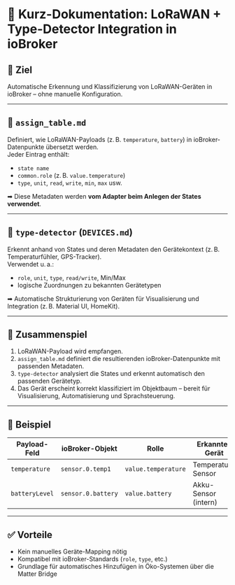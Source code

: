 # 📘 Kurz-Dokumentation: LoRaWAN + Type-Detector Integration in ioBroker

## 🎯 Ziel
Automatische Erkennung und Klassifizierung von LoRaWAN-Geräten in ioBroker – ohne manuelle Konfiguration.

---

## 📡 `assign_table.md`  
Definiert, wie LoRaWAN-Payloads (z. B. `temperature`, `battery`) in ioBroker-Datenpunkte übersetzt werden.  
Jeder Eintrag enthält:
- `state name`  
- `common.role` (z. B. `value.temperature`)  
- `type`, `unit`, `read`, `write`, `min`, `max` usw.

➡ Diese Metadaten werden **vom Adapter beim Anlegen der States verwendet**.

---

## 🧠 `type-detector` (`DEVICES.md`)  
Erkennt anhand von States und deren Metadaten den Gerätekontext (z. B. Temperaturfühler, GPS-Tracker).  
Verwendet u. a.:
- `role`, `unit`, `type`, `read/write`, Min/Max
- logische Zuordnungen zu bekannten Gerätetypen

➡ Automatische Strukturierung von Geräten für Visualisierung und Integration (z. B. Material UI, HomeKit).

---

## 🔗 Zusammenspiel

1. LoRaWAN-Payload wird empfangen.
2. `assign_table.md` definiert die resultierenden ioBroker-Datenpunkte mit passenden Metadaten.
3. `type-detector` analysiert die States und erkennt automatisch den passenden Gerätetyp.
4. Das Gerät erscheint korrekt klassifiziert im Objektbaum – bereit für Visualisierung, Automatisierung und Sprachsteuerung.

---

## 📝 Beispiel

| Payload-Feld     | ioBroker-Objekt         | Rolle              | Erkanntes Gerät        |
|------------------|--------------------------|---------------------|-------------------------|
| `temperature`     | `sensor.0.temp1`         | `value.temperature` | Temperatur-Sensor       |
| `batteryLevel`    | `sensor.0.battery`       | `value.battery`     | Akku-Sensor (intern)    |

---

## ✅ Vorteile

- Kein manuelles Geräte-Mapping nötig  
- Kompatibel mit ioBroker-Standards (`role`, `type`, etc.)  
- Grundlage für automatisches Hinzufügen in Öko-Systemen über die Matter Bridge
